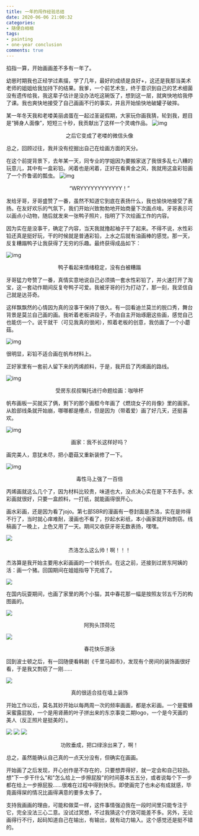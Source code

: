 ```yaml
---
title: 一年的闯作经验总结 
date: 2020-06-06 21:00:32
categories:
- 随便白相相
tags: 
- painting
- one-year conclusion
comments: true
---
```


掐指一算，开始画画差不多有一年了。

幼崽时期我也正经学过素描，学了几年，最好的成绩是良好+，这还是我那当美术老师的姐姐给我加持下的结果。我爹，一个前艺术生，终于意识到自己的艺术细菌没有遗传给我，我这辈子估计是没办法吃这碗饭了，想到这一层，就爽快地给我停了课。我也爽快地接受了自己画画不行的事实，并且开始愉快地破罐子破摔。

某一年冬天我和老喽美丽卤蛋在一起过圣诞假期，大家玩你画我猜，轮到我，题目是“狮身人面像”，短短三十秒，我贡献出了这样一个灵魂作品。
![img](<https://tva1.sinaimg.cn/large/007S8ZIlgy1gfjgo49i51j30v60tljsw.jpg>)

<center>之后它变成了老喽的微信头像</center>







总之，回顾过往，我并没有挖掘出自己在绘画方面的天分。

在这个前提背景下，去年某一天，同专业的学姐因为要搬家送了我很多乱七八糟的玩意儿，其中有一盒彩铅。闲着也是闲着，正好在看黄金之风，我就用这盒彩铅画了一个乔鲁诺的瓢虫。
![img](<https://tva1.sinaimg.cn/large/007S8ZIlgy1gfjgzinmd0j30u0140hdt.jpg>)

<center>“WRYYYYYYYYYYYY！”</center>




发给牙哥，牙哥盛赞了一番，虽然不知道它到底在表扬什么，我也愉快地接受了表扬。在友好欢乐的气氛下，我们开始兴致勃勃地开始商量下次画点啥。牙哥表示可以画点小动物，随后就发来一张鸭子照片，指明了下次绘画工作的内容。

因为实在是没事干，确定了内容，当天我就撸起袖子干了起来。不得不说，水性彩铅还真是挺好玩，干的时候就是普通彩铅，上水之后就有油画棒的感觉。那一天，反复糟蹋鸭子让我获得了无穷的乐趣。最终获得成品如下：

![img](<https://tva1.sinaimg.cn/large/007S8ZIlgy1gfjhdid7atj30u014041d.jpg>)

<center>鸭子看起来情绪稳定，没有白被糟蹋</center>





牙哥猛力夸赞了一番，真情实意地说自己必须搞一套水性彩铅了，并火速打开了淘宝，这一套动作期间反复夸鸭子可爱。我被牙哥的行为打动了，那一刻，我坚信自己就是达芬奇。

这样飘飘然的心情因为真的没事干保持了很久。有一回看迪兰莫兰的脱口秀，舞台背景是莫兰自己画的画。我听着老板讲段子，不由自主开始琢磨这些画，感觉自己也能仿一个。说干就干（可见我真的很闲），照着老板的创意，我仿画了一个小蘑菇。

![img](https://tva1.sinaimg.cn/large/007S8ZIlgy1gfjhupkzwwj30u0140n2k.jpg)

很明显，彩铅不适合画在帆布材料上。



正好家里有一套前人留下来的丙烯颜料，于是，我开启了丙烯画的路线。

![img](https://tva1.sinaimg.cn/large/007S8ZIlgy1gfji8blji4j30u0140ak4.jpg)

<center>受房东叔叔嘱托进行命题绘画：咖啡杯</center>





帆布画板一买就买了俩，剩下的那个画框今年画了《燃烧女子的肖像》里的画家。从脸部线条就开始崩，哪哪都是槽点，但是因为（带着爱）画了好几天，还挺喜欢。

![img](<https://tva1.sinaimg.cn/large/007S8ZIlgy1gfjibiejtij30u01404qq.jpg>)

<center>画家：我不长这样好吗？</center>





画完美人，意犹未尽，把小蘑菇又重新装修了一下。

![img](https://tva1.sinaimg.cn/large/007S8ZIlgy1gfjigcf9gzj30u01404qr.jpg)

<center>毒性马上强了一百倍</center>





丙烯画就这么几个了，因为材料比较贵，味道也大，没点决心实在是下不去手。水彩画就很好，只要一盒颜料，一打纸，就能画得很开心。

画水彩画，还是因为看了jojo。第七部SBR的漫画有一卷封面是杰洛，实在是帅得不行了，当时就心痒难耐，漫画也不看了，抄起水彩纸，本小画家就开始剽窃。线稿画了一晚上，上色又用了一天。期间又收获牙哥无数表扬，嘿嘿。

![](https://tva1.sinaimg.cn/large/007S8ZIlgy1gfkbpe7q63j30u01404qq.jpg)

<center>杰洛怎么这么帅！啊！！！</center>





杰洛算是我开始主要用水彩画画的一个转折点。在这之前，还接到过房东阿姨的活：画一个猪。回国期间在姐姐指导下完成了。

![](https://tva1.sinaimg.cn/large/007S8ZIlgy1gfkbph5jd7j31400u0b2a.jpg)



在国内玩耍期间，也画了家里的两个小猫，其中春花那一幅是按照友邻五千万的构图画的。

![](https://tva1.sinaimg.cn/large/007S8ZIlgy1gfjiyiehr1j31410u0hdu.jpg)

<center>阿狗头顶荷花</center>

![](https://tva1.sinaimg.cn/large/007S8ZIlgy1gfjiylk6j9j30u01407wj.jpg)

<center>春花快乐游泳</center>





回到波士顿之后，有一回随便看韩剧《千里马超市》，发现有个房间的装饰画很好看，于是我又剽窃了一刚……

![](https://tva1.sinaimg.cn/large/007S8ZIlgy1gfkbpk6s4pj31400u0x6p.jpg)

<center>真的很适合挂在墙上装饰</center>





开始工作以后，莫名其妙开始以每两周一次的频率画画，都是水彩画。一个是蜜蜂采蜜露屁股，一个是用肾蕨的叶子拼出来的东京事变二期logo，一个是今天画的美人（反正照片是挺美的）。

![](https://tva1.sinaimg.cn/large/007S8ZIlgy1gfkbpky2edj30u00min30.jpg)
![](https://tva1.sinaimg.cn/large/007S8ZIlgy1gfjjfy379jj30u0140npf.jpg)
![](https://tva1.sinaimg.cn/large/007S8ZIlgy1gfkbpnnykbj30u01407wi.jpg)

<center>功败垂成，把口绿涂出来了，啊！</center>







总之，虽然能确认自己真的一点天分没有，但确实在画画。

开始画了之后发现，开心创作是不存在的，只要想弄得好，就一定会和自己较劲。想"下一步干什么"和"怎么给上一步擦屁股"的时间基本五五分，或者说每个下一步都在给上一步擦屁股……很难在过程中得到快乐。即使画完了也未必有成就感，毕竟画得屎的情况比画得满意的要多太多了。



支持我画画的理由，可能和做菜一样，这件事情强迫我在一段时间里只能专注于它，完全没法三心二意。没试过冥想，不过我猜这个疗效可能差不多。另外，无论画得行不行，起码知道自己在输出，有输出，就有动力输入。这个感觉还是挺不错的。
